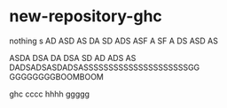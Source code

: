 # new-repository-ghc
nothing
s
AD
ASD
AS
DA
SD
ADS
ASF
A
SF
A
DS
ASD
AS

ASDA
DSA
DA
DSA
SD
AD
ADS
AS
DADSADSASDADSASSSSSSSSSSSSSSSSSSSSSGG
GGGGGGGGBOOMBOOM



ghc
cccc
hhhh
ggggg
